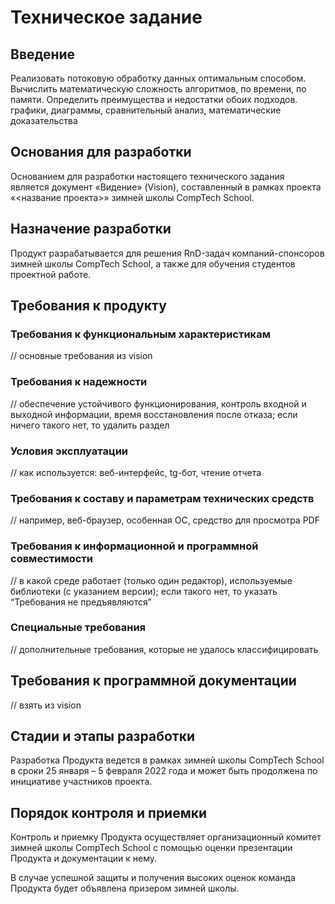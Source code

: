 # Техническое задание
 
## Введение
 
Реализовать потоковую обработку данных оптимальным способом. Вычислить математическую сложность алгоритмов, по времени, по памяти. Определить преимущества и недостатки обоих подходов. графики, диаграммы, сравнительный анализ, математические доказательства
 
## Основания для разработки
 
Основанием для разработки настоящего технического задания является документ «Видение» (Vision), составленный в рамках проекта «<название проекта>» зимней школы CompTech School.
 
## Назначение разработки
 
Продукт разрабатывается для решения RnD-задач компаний-спонсоров зимней школы CompTech School, а также для обучения студентов проектной работе.
 
## Требования к продукту
 
### Требования к функциональным характеристикам
 
// основные требования из vision
 
### Требования к надежности
 
// обеспечение устойчивого функционирования, контроль входной и выходной информации, время восстановления после отказа; если ничего такого нет, то удалить раздел
 
### Условия эксплуатации
 
// как используется: веб-интерфейс, tg-бот, чтение отчета
 
### Требования к составу и параметрам технических средств
 
// например, веб-браузер, особенная ОС, средство для просмотра PDF
 
### Требования к информационной и программной совместимости
 
// в какой среде работает (только один редактор), используемые библиотеки (с указанием версии); если такого нет, то указать “Требования не предъявляются”
 
### Специальные требования
 
// дополнительные требования, которые не удалось классифицировать
 
## Требования к программной документации
 
// взять из vision
 
## Стадии и этапы разработки
 
Разработка Продукта ведется в рамках зимней школы CompTech School в сроки 25 января – 5 февраля 2022 года и может быть продолжена по инициативе участников проекта.
 
## Порядок контроля и приемки

Контроль и приемку Продукта осуществляет организационный комитет зимней школы CompTech School с помощью оценки презентации Продукта и документации к нему.

В случае успешной защиты и получения высоких оценок команда Продукта будет объявлена призером зимней школы.

